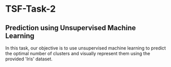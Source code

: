 # TSF-Task-2

## Prediction using Unsupervised Machine Learning

In this task, our objective is to use unsupervised machine learning to predict the optimal number of clusters and visually represent them using the provided 'Iris' dataset.
